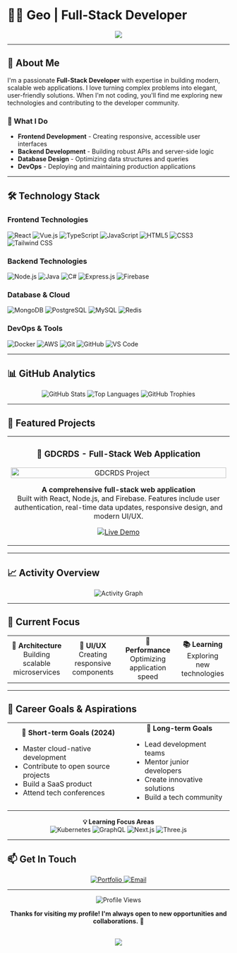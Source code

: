 # 👨‍💻 Geo | Full-Stack Developer

<div align="center">
  <img src="https://readme-typing-svg.vercel.app/?lines=Hello,+I'm+Geo!;Full-Stack+Developer;Passionate+about+creating+amazing+web+apps&center=true&size=27">
</div>

---

## 🚀 About Me

I'm a passionate **Full-Stack Developer** with expertise in building modern, scalable web applications. I love turning complex problems into elegant, user-friendly solutions. When I'm not coding, you'll find me exploring new technologies and contributing to the developer community.

### 🎯 What I Do
- **Frontend Development** - Creating responsive, accessible user interfaces
- **Backend Development** - Building robust APIs and server-side logic
- **Database Design** - Optimizing data structures and queries
- **DevOps** - Deploying and maintaining production applications

---

## 🛠️ Technology Stack

### **Frontend Technologies**
![React](https://img.shields.io/badge/React-20232A?style=for-the-badge&logo=react&logoColor=61DAFB)
![Vue.js](https://img.shields.io/badge/Vue.js-35495E?style=for-the-badge&logo=vue.js&logoColor=4FC08D)
![TypeScript](https://img.shields.io/badge/TypeScript-007ACC?style=for-the-badge&logo=typescript&logoColor=white)
![JavaScript](https://img.shields.io/badge/JavaScript-F7DF1E?style=for-the-badge&logo=javascript&logoColor=black)
![HTML5](https://img.shields.io/badge/HTML5-E34F26?style=for-the-badge&logo=html5&logoColor=white)
![CSS3](https://img.shields.io/badge/CSS3-1572B6?style=for-the-badge&logo=css3&logoColor=white)
![Tailwind CSS](https://img.shields.io/badge/Tailwind_CSS-38B2AC?style=for-the-badge&logo=tailwind-css&logoColor=white)

### **Backend Technologies**
![Node.js](https://img.shields.io/badge/Node.js-43853D?style=for-the-badge&logo=node.js&logoColor=white)
![Java](https://img.shields.io/badge/Java-ED8B00?style=for-the-badge&logo=openjdk&logoColor=white)
![C#](https://img.shields.io/badge/C%23-239120?style=for-the-badge&logo=c-sharp&logoColor=white)
![Express.js](https://img.shields.io/badge/Express.js-404D59?style=for-the-badge&logo=express&logoColor=white)
![Firebase](https://img.shields.io/badge/Firebase-FFCA28?style=for-the-badge&logo=firebase&logoColor=black)

### **Database & Cloud**
![MongoDB](https://img.shields.io/badge/MongoDB-4EA94B?style=for-the-badge&logo=mongodb&logoColor=white)
![PostgreSQL](https://img.shields.io/badge/PostgreSQL-316192?style=for-the-badge&logo=postgresql&logoColor=white)
![MySQL](https://img.shields.io/badge/MySQL-4479A1?style=for-the-badge&logo=mysql&logoColor=white)
![Redis](https://img.shields.io/badge/Redis-DC382D?style=for-the-badge&logo=redis&logoColor=white)

### **DevOps & Tools**
![Docker](https://img.shields.io/badge/Docker-2496ED?style=for-the-badge&logo=docker&logoColor=white)
![AWS](https://img.shields.io/badge/AWS-232F3E?style=for-the-badge&logo=amazon-aws&logoColor=white)
![Git](https://img.shields.io/badge/Git-F05032?style=for-the-badge&logo=git&logoColor=white)
![GitHub](https://img.shields.io/badge/GitHub-100000?style=for-the-badge&logo=github&logoColor=white)
![VS Code](https://img.shields.io/badge/VS_Code-007ACC?style=for-the-badge&logo=visual-studio-code&logoColor=white)

---

## 📊 GitHub Analytics

<div align="center">
  <img src="https://github-readme-stats.vercel.app/api?username=GEO211&show_icons=true&theme=radical&hide_border=true&bg_color=0d1117&title_color=5bcdec&text_color=ffffff&icon_color=5bcdec" alt="GitHub Stats" />
  
  <img src="https://github-readme-stats.vercel.app/api/top-langs/?username=GEO211&layout=compact&theme=radical&hide_border=true&bg_color=0d1117&title_color=5bcdec&text_color=ffffff" alt="Top Languages" />
  
  <img src="https://github-profile-trophy.vercel.app/?username=GEO211&theme=radical&no-frame=true&no-bg=true&margin-w=4&row=1&column=6" alt="GitHub Trophies" />
</div>

---

## 🚀 Featured Projects

<div align="center">
  <table>
    <tr>
      <td width="50%">
        <h3 align="center">🎯 GDCRDS - Full-Stack Web Application</h3>
        <div align="center">
          <a href="https://gdcrds.vercel.app/" target="_blank">
            <img src="hhttps://i.pinimg.com/736x/d1/84/02/d18402100dad53c7192141561277a6ca.jpg" width="100%" alt="GDCRDS Project"/>
          </a>
        </div>
        <p align="center">
          <strong>A comprehensive full-stack web application</strong><br/>
          Built with React, Node.js, and Firebase. Features include user authentication, 
          real-time data updates, responsive design, and modern UI/UX.
        </p>
        <p align="center">
          <a href="https://gdcrds.vercel.app/geo" target="_blank">
            <img src="https://img.shields.io/badge/Live_Demo-00C851?style=for-the-badge&logo=vercel&logoColor=white" alt="Live Demo"/>
          </a>
        </p>
      </td>
    </tr>
  </table>
</div>

---

## 📈 Activity Overview

<div align="center">
  <img src="https://github-readme-activity-graph.vercel.app/graph?username=GEO211&bg_color=0d1117&color=5bcdec&line=5bcdec&point=ffffff&area=true&hide_border=true" alt="Activity Graph" />
</div>

---

## 🎯 Current Focus

<div align="center">
  <table>
    <tr>
      <td align="center">
        <strong>🔧 Architecture</strong><br/>
        Building scalable microservices
      </td>
      <td align="center">
        <strong>🎨 UI/UX</strong><br/>
        Creating responsive components
      </td>
      <td align="center">
        <strong>🚀 Performance</strong><br/>
        Optimizing application speed
      </td>
      <td align="center">
        <strong>📚 Learning</strong><br/>
        Exploring new technologies
      </td>
    </tr>
  </table>
</div>

---

## 🎯 Career Goals & Aspirations

<div align="center">
  <table>
    <tr>
      <td align="center">
        <strong>🌟 Short-term Goals (2024)</strong><br/>
        <ul align="left">
          <li>Master cloud-native development</li>
          <li>Contribute to open source projects</li>
          <li>Build a SaaS product</li>
          <li>Attend tech conferences</li>
        </ul>
      </td>
      <td align="center">
        <strong>🚀 Long-term Goals</strong><br/>
        <ul align="left">
          <li>Lead development teams</li>
          <li>Mentor junior developers</li>
          <li>Create innovative solutions</li>
          <li>Build a tech community</li>
        </ul>
      </td>
    </tr>
  </table>
</div>

<div align="center">
  <strong>💡 Learning Focus Areas</strong><br/>
  <img src="https://img.shields.io/badge/Kubernetes-326CE5?style=for-the-badge&logo=kubernetes&logoColor=white" alt="Kubernetes"/>
  <img src="https://img.shields.io/badge/GraphQL-E10098?style=for-the-badge&logo=graphql&logoColor=white" alt="GraphQL"/>
  <img src="https://img.shields.io/badge/Next.js-000000?style=for-the-badge&logo=next.js&logoColor=white" alt="Next.js"/>
  <img src="https://img.shields.io/badge/Three.js-000000?style=for-the-badge&logo=three.js&logoColor=white" alt="Three.js"/>
</div>

---

## 📫 Get In Touch

<div align="center">
  <a href="https://geodevelopment.xyz" target="_blank">
    <img src="https://img.shields.io/badge/Portfolio-FF5722?style=for-the-badge&logo=todoist&logoColor=white" alt="Portfolio"/>
  </a>
  <a href="mailto:geodevelopment21@gmail.com">
    <img src="https://img.shields.io/badge/Email-D14836?style=for-the-badge&logo=gmail&logoColor=white" alt="Email"/>
  </a>
</div>

---

<div align="center">
  <img src="https://komarev.com/ghpvc/?username=GEO211&style=flat-square&color=blue" alt="Profile Views"/>
  
  <br/>
  
  **Thanks for visiting my profile! I'm always open to new opportunities and collaborations.** 🚀
  
  <br/>
  
  <img src="https://readme-typing-svg.vercel.app/?lines=g+Let's+build+something+amazing+together!&center=true&size=20">
</div> 
